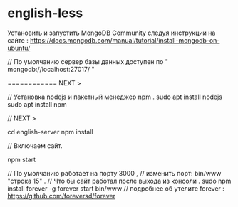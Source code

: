 # english-less

Установить и запустить MongoDB Community следуя инструкции на сайте :
https://docs.mongodb.com/manual/tutorial/install-mongodb-on-ubuntu/

// По умолчанию сервер базы данных доступен по " mongodb://localhost:27017/ "

============ NEXT >

// Установка nodejs и пакетный менеджер npm .
sudo apt install nodejs
sudo apt install npm

// NEXT >

cd english-server
npm install 

// Включаем сайт.

npm start

// По умолчанию работает на порту 3000 , 
// изменить порт: bin/www "строка 15" .
// Что бы сайт работал после выхода из консоли .
sudo npm install forever -g
forever start bin/www
// подробнее об утелите forever : https://github.com/foreversd/forever
